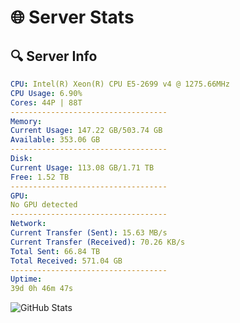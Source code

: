 # 🌐 Server Stats
## 🔍 Server Info
```yaml
CPU: Intel(R) Xeon(R) CPU E5-2699 v4 @ 1275.66MHz
CPU Usage: 6.90%
Cores: 44P | 88T
-----------------------------------
Memory:
Current Usage: 147.22 GB/503.74 GB
Available: 353.06 GB
-----------------------------------
Disk:
Current Usage: 113.08 GB/1.71 TB
Free: 1.52 TB
-----------------------------------
GPU:
No GPU detected
-----------------------------------
Network:
Current Transfer (Sent): 15.63 MB/s
Current Transfer (Received): 70.26 KB/s
Total Sent: 66.84 TB
Total Received: 571.04 GB
-----------------------------------
Uptime:
39d 0h 46m 47s
```
![GitHub Stats](https://img.shields.io/badge/Updated-2025-04-15_22:09:36-blue)